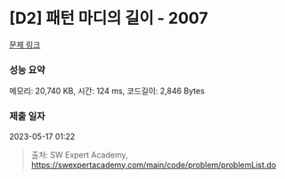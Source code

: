 # [D2] 패턴 마디의 길이 - 2007 

[문제 링크](https://swexpertacademy.com/main/code/problem/problemDetail.do?contestProbId=AV5P1kNKAl8DFAUq) 

### 성능 요약

메모리: 20,740 KB, 시간: 124 ms, 코드길이: 2,846 Bytes

### 제출 일자

2023-05-17 01:22



> 출처: SW Expert Academy, https://swexpertacademy.com/main/code/problem/problemList.do
